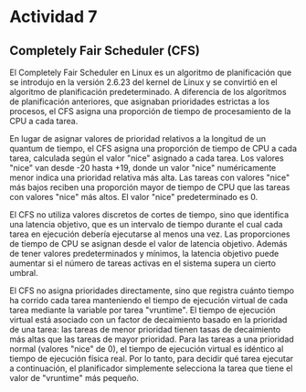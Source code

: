 # Actividad 7

## Completely Fair Scheduler (CFS)


El Completely Fair Scheduler en Linux es un algoritmo de planificación que se introdujo en la versión 2.6.23 del kernel de Linux y se convirtió en el algoritmo de planificación predeterminado. A diferencia de los algoritmos de planificación anteriores, que asignaban prioridades estrictas a los procesos, el CFS asigna una proporción de tiempo de procesamiento de la CPU a cada tarea.

En lugar de asignar valores de prioridad relativos a la longitud de un quantum de tiempo, el CFS asigna una proporción de tiempo de CPU a cada tarea, calculada según el valor "nice" asignado a cada tarea. Los valores "nice" van desde -20 hasta +19, donde un valor "nice" numéricamente menor indica una prioridad relativa más alta. Las tareas con valores "nice" más bajos reciben una proporción mayor de tiempo de CPU que las tareas con valores "nice" más altos. El valor "nice" predeterminado es 0.

El CFS no utiliza valores discretos de cortes de tiempo, sino que identifica una latencia objetivo, que es un intervalo de tiempo durante el cual cada tarea en ejecución debería ejecutarse al menos una vez. Las proporciones de tiempo de CPU se asignan desde el valor de latencia objetivo. Además de tener valores predeterminados y mínimos, la latencia objetivo puede aumentar si el número de tareas activas en el sistema supera un cierto umbral.

El CFS no asigna prioridades directamente, sino que registra cuánto tiempo ha corrido cada tarea manteniendo el tiempo de ejecución virtual de cada tarea mediante la variable por tarea "vruntime". El tiempo de ejecución virtual está asociado con un factor de decaimiento basado en la prioridad de una tarea: las tareas de menor prioridad tienen tasas de decaimiento más altas que las tareas de mayor prioridad. Para las tareas a una prioridad normal (valores "nice" de 0), el tiempo de ejecución virtual es idéntico al tiempo de ejecución física real. Por lo tanto, para decidir qué tarea ejecutar a continuación, el planificador simplemente selecciona la tarea que tiene el valor de "vruntime" más pequeño.